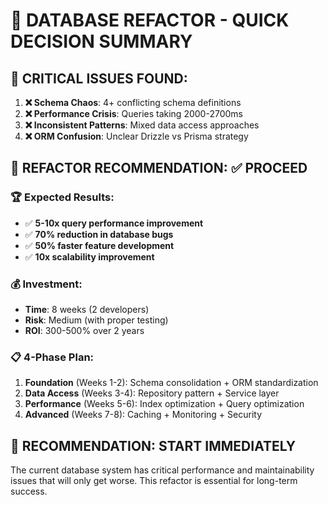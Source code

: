 # 🔄 DATABASE REFACTOR - QUICK DECISION SUMMARY

## 🚨 **CRITICAL ISSUES FOUND:**

1. **❌ Schema Chaos**: 4+ conflicting schema definitions
2. **❌ Performance Crisis**: Queries taking 2000-2700ms
3. **❌ Inconsistent Patterns**: Mixed data access approaches
4. **❌ ORM Confusion**: Unclear Drizzle vs Prisma strategy

## 🎯 **REFACTOR RECOMMENDATION: ✅ PROCEED**

### **🏆 Expected Results:**

- ✅ **5-10x query performance improvement**
- ✅ **70% reduction in database bugs**
- ✅ **50% faster feature development**
- ✅ **10x scalability improvement**

### **💰 Investment:**

- **Time**: 8 weeks (2 developers)
- **Risk**: Medium (with proper testing)
- **ROI**: 300-500% over 2 years

### **📋 4-Phase Plan:**

1. **Foundation** (Weeks 1-2): Schema consolidation + ORM standardization
2. **Data Access** (Weeks 3-4): Repository pattern + Service layer
3. **Performance** (Weeks 5-6): Index optimization + Query optimization
4. **Advanced** (Weeks 7-8): Caching + Monitoring + Security

## 🚀 **RECOMMENDATION: START IMMEDIATELY**

The current database system has critical performance and maintainability issues that will only get worse. This refactor is essential for long-term success.
